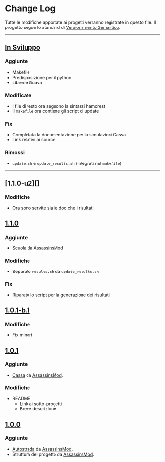 # Change Log
Tutte le modifiche apportate ai progetti verranno registrate in questo file.
Il progetto segue lo standard di [Versionamento Semantico](http://semver.org/).

---

## [In Sviluppo][Unreleased]
### Aggiunte
- Makefile
- Predisposizione per il python
- Librerie Guava

### Modificate
- I file di testo ora seguono la sintassi hamcrest
- Il `makefile` ora contiene gli script di update

### Fix
- Completata la documentazione per la simulazioni Cassa
- Link relativi ai source

### Rimossi
- `update.sh` e `update_results.sh` (integrati nel `makefile`)

---

## [1.1.0-u2][]
### Modifiche
- Ora sono servite sia le doc che i risultati

## [1.1.0][]
### Aggiunte
- [Scuola][] da [AssassinsMod][]

### Modifiche
- Separato `results.sh` da `update_results.sh`

### Fix
- Riparato lo script per la generazione dei risultati


## [1.0.1-b.1][]
### Modifiche
- Fix minori


## [1.0.1][]
### Aggiunte
- [Cassa][] da [AssassinsMod][].

### Modifiche
- README
  - Link ai sotto-progetti
  - Breve descrizione


## [1.0.0][]
### Aggiunte
- [Autostrada][] da [AssassinsMod][].
- Struttura del progetto da [AssassinsMod][].


[Scuola]: /esami/Scuola
[Autostrada]: /simulazioni/Autostrada
[Cassa]: /simulazioni/Cassa

[AssassinsMod]: https://github.com/AssassinsMod

[Unreleased]: https://github.com/AssassinsMod/Lab-Prog/compare/master...develop
[1.1.0]: https://github.com/AssassinsMod/Lab-Prog/compare/1.0.1-b.1...1.1.0
[1.0.1-b.1]: https://github.com/AssassinsMod/Lab-Prog/compare/1.0.1...1.0.1-b.1
[1.0.1]: https://github.com/AssassinsMod/Lab-Prog/compare/1.0.0...1.0.1
[1.0.0]: https://github.com/AssassinsMod/Lab-Prog/releases/tag/1.0.0
